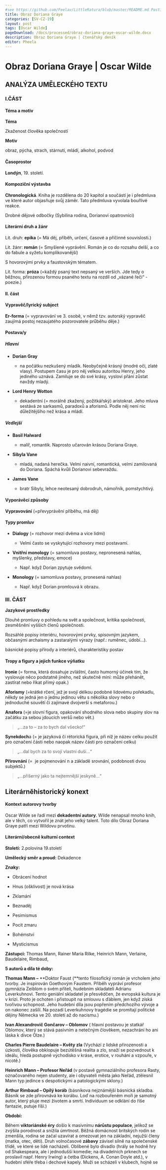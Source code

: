 ```yaml
---
#see https://github.com/Feelav/LittleRatura/blob/master/README.md Posting new books
title: Obraz Doriana Graye
categories: [SV-CZ-19]
layout: post
tags: [Oscar Wilde]
pageDownload: /docs/processed/obraz-doriana-graye-oscar-wilde.docx
description: Obraz Doriana Graye | čtenářský deník
editor: Pheela
---
```


# Obraz Doriana Graye | Oscar Wilde

## ANALÝZA UMĚLECKÉHO TEXTU

### I.ČÁST

#### Téma a motiv

**Téma**

Zkaženost člověka společností

**Motiv**

obraz, pýcha, strach, stárnutí, mládí, alkohol, podvod

#### Časoprostor

**Londýn**, 19. století.

#### Kompoziční výstavba

**Chronologická**. Kniha je rozdělena do 20 kapitol a součástí je i
předmluva ve které autor objasňuje svůj záměr. Tato předmluva vyvolala
bouřlivé reakce.

Drobné dějové odbočky (Sybilina rodina, Dorianovi opatrovníci)

#### Literární druh a žánr

Lit. druh: **epika** (= Má děj, příběh, určení, časové a příčinné souvislosti.)

Lit. žánr: **román** (= Smyšlené vyprávění. Román je co do rozsahu delší, a co do fabule a syžetu komplikovanější)

S hovorovými prvky a faustovským tématem.

 Lit. forma: **próza** (=každý psaný text nepsaný ve verších. Jde tedy o běžnou, přirozenou formou psaného textu na rozdíl od „vázané řeči“ - poezie.)

#### II. část

#### Vypravěč/lyrický subject

**Er-forma** (= vypravování ve 3. osobě, v němž tzv. autorský vypravěč
zaujímá postoj nezaujatého pozorovatele průběhu děje.)

#### Postava/y

##### Hlavní

- **Dorian Gray**

  - na počátku nezkušený mladík. Neobyčejně krásný (modré oči, zlaté
    vlasy). Postupem času je pro něj velkou autoritou Henry, jeho
    jediného uznává. Zamiluje se do své krásy, vysloví přání zůstat
    navždy mladý.

- **Lord Henry Wotton**

  - dekadentní (= morálně zkažený, požitkářský) aristokrat. Jeho
    mluva sestává ze sarkasmů, paradoxů a aforismů. Podle něj není
    nic důležitějšího než krása a mládí.

##### Vedlejší

- **Basil Halward**

  - malíř, romantik. Naprosto učarován krásou Doriana Graye.

- **Sibyla Vane**

  - mladá, nadaná herečka. Velmi naivní, romantická, velmi
    zamilovaná do Doriana. Spáchá kvůli Dorianovi sebevraždu.

- **James Vane**

  - bratr Sibyly, lehce neotesaný dobrodruh, námořník, pomstychtivý.

#### Vyporávěcí způsoby

**Vypravování** (=převyprávění příběhu, má děj)

#### Typy promluv

- **Dialogy** (= rozhovor mezi dvěma a více lidmi)

  - Velmi často se vyskytující rozhovory mezi postavami.

- **Vnitřní monology** (= samomluva postavy, nepronesená nahlas,
  myšlenky, představy, emoce)

  - Např. když Dorian zpytuje svědomí.

- **Monology** (= samomluva postavy, pronesená nahlas)

  - Např. když Dorian promlouvá k obrazu.

### III. ČÁST

**Jazykové prostředky**

Dlouhé promluvy o pohledu na svět a společnost, kritika společnosti,
zesměšnění vyšších členů společnosti.

Rozsáhlé popisy interiéru, hovorovými prvky, spisovným jazykem,
občasnými archaismy a zastaralými výrazy (např.: ruměnec, údobí…).

básnické popisy přírody a interiérů, charakteristiky postav

#### Tropy a figury a jejich funkce výňatku

**Ironie** (= forma, která dosahuje zvláštní,
často humorný účinek tím, že vyslovuje něco podstatně jiného, než skutečně míní: může přehánět,
zastírat nebo říkat přímý opak.)

**Aforismy** (=krátké rčení, jež je svojí délkou podobné lidovému pořekadlu, někdy se jedná jen o jednu jedinou větu s několika slovy nebo o jednoduché souvětí či zajímavé dvojverší s metaforou.)

**Anafora** (=je slovní figura, opakování shodného slova nebo skupiny slov na začátku za sebou jdoucích veršů nebo vět.)

> „…za to – za to bych dal všecko!“

**Synekdoch**a (= je jazyková či rétorická figura, při níž je název celku použit pro označení části nebo naopak název části pro označení celku)

> „…dal bych za to svojí vlastní duši…“

**Přirovnání** (=  je pojmenování n a základě srovnání, podobnosti dvou subjektů.)

> „…příšerný jako ta nejtemnější jeskyně…“

## Literárněhistorický konext

#### Kontext autorovy tvorby

Oscar Wilde se řadí mezi **dekadentní autory**. Wilde nenapsal mnoho
knih, ale v těch, co vytvořil je znát jeho velký talent. Toto dílo Obraz
Doriana Graye patří mezi Wildovu prvotinu.

#### Literární/obecně kulturní context

**Století:** 2.polovina 19.století

**Umělecký směr a proud:** Dekadence

**Znaky:**

- Obrácení hodnot

- Hnus (ošklivost) je nová krása

- Zklamání

- Beznaděj

- Pesimismus

- Pocit zmaru

- Bohémství

- Mysticismus

**Zástupci:** Thomas Mann, Rainer Maria Rilke, Heinrich Mann, Verlaine,
Baudelaire, Rimbaud,

**5 autorů a díla té doby:**

**Thomas Mann –** **Doktor Faust (**tento filosofický román je vrcholem
jeho tvorby. Je inspirován Goethovým Faustem. Příběh vypráví profesor
gymnázia Zeiblom o svém příteli, hudebním skladateli Adrianu
Leverkuhnovi. Tento geniální skladatel je přesvědčen, že evropská
kultura je v krizi. Proto je ochoten i přistoupit na smlouvu s ďáblem,
jen když získá tvořivou schopnost. Jeho hudební díla jsou popřením
předchozího vývoje a on nakonec zašílí. Na pozadí Leverkuhnovy tragédie
se promítají politické dějiny Německa ve 20. století až do nacismu.)

**Ivan Alexandrovič Gončarov – Oblomov** ( hlavní postavou je statkář
Oblomov, který se stává pasivním a netečným člověkem, nezachrání ho ani
láska k dívce Olze.)

**Charles Pierre Baudelaire – Květy zla** (Vychází z lidské přirozenosti
a úzkosti, člověka obklopuje bezútěšná realita a zlo, snaží se
pozvednout k ideálu, hledá postupně východisko v kráse, erotice, v
rouhání a vzpouře, v nicotě.)

**Heinrich Mann – Profesor Neřád** (v postavě gymnaziálního profesora
Rasty, označovaného nejen studenty, ale i obyvateli města jako Neřád,
ztělesnil Mann typ jedince s despotickými a patologickými sklony.)

**Arthur Rimbaud – Opilý koráb** (básníkova nejznámější básnická
skladba. Básník se zde přirovnává ke korábu. Loď na rozbouřeném moři je
samotný autor, který pluje mezi životem a smrtí. Individuum se odklání
do říše fantazie, putuje říší.)

**Období:**

Během **viktoriánské éry** došlo k masivnímu **nárůstu populace**,
jelikož se zvýšila porodnost a snížila úmrtnost. Běžná domácnost
britských rodin se zmenšila, rodina se začal uzavírat a omezovat jen na
základní, nejužší členy (matka, otec, děti). Druh
volnočasové **zábavy** závisel silně na společenské třídě, ve které
se lidé nacházeli. Oblíbené bylo divadlo (hrály se hodně hry od
Shakespeara, ale i jednodušší komedie; na divadelních prknech se
proslavil např. Henry Irwing) a četba (Dickens, A. Conan Doyle atd.), v
hudební sféře třeba i dechové kapely. Muži se scházeli v klubech, hojně
se
